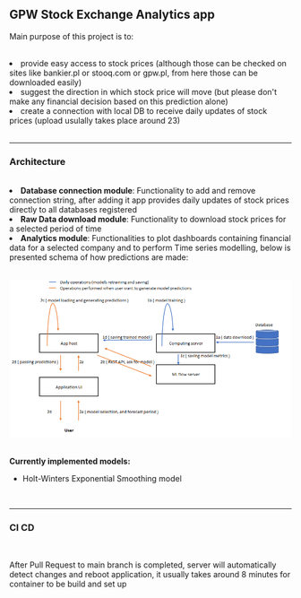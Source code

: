 ## GPW Stock Exchange Analytics app

Main purpose of this project is to:  

<br>
<li> provide easy access to stock prices (although those can be checked on sites like bankier.pl or stooq.com or gpw.pl, from here those can be downloaded easily)</li>  

<li> suggest the direction in which stock price will move (but please don't make any financial decision based on this prediction alone)</li>  

<li> create a connection with local DB to receive daily updates of stock prices (upload usulally takes place around 23)</li>  

<br>
<hr>
<h3> Architecture </h3> 
<br>
<li> <strong>Database connection module</strong>: Functionality to add and remove connection string, after adding it app provides daily updates of stock prices directly to all databases registered </li>  

<li> <strong>Raw Data download module</strong>: Functionality to download stock prices for a selected period of time </li>  

<li> <strong>Analytics module</strong>: Functionalities to plot dashboards containing financial data for a selected company and to perform Time series modelling, below is presented schema of how predictions are made:</li>

<br>

![img1](build/make_predictions_schema.PNG)

<br>
<strong>Currently implemented models:</strong>  

- Holt-Winters Exponential Smoothing model  

<br>
<hr>
<h3>  CI CD </h3>
<br>

After Pull Request to main branch is completed, server will automatically detect changes and reboot application, it usually takes around 8 minutes for container to be build and set up 